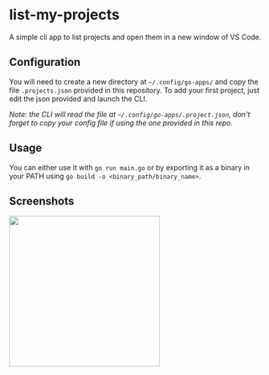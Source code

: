 # list-my-projects

A simple cli app to list projects and open them in a new window of VS Code.

## Configuration
You will need to create a new directory at `~/.config/go-apps/` and copy the file `.projects.json` provided in this repository.
To add your first project, just edit the json provided and launch the CLI.

_Note: the CLI will read the file at `~/.config/go-apps/.project.json`, don't forget to copy your config file if using the one provided in this repo._

## Usage
You can either use it with `go run main.go` or by exporting it as a binary in your PATH using `go build -o <binary_path/binary_name>`.

## Screenshots

<img height="300" src="https://user-images.githubusercontent.com/16008095/184043384-10b4fd31-b6f6-4644-9a72-dee966abc1cf.png">
